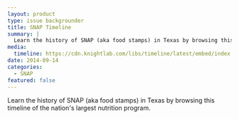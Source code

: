 ```yaml
---
layout: product
type: issue backgrounder
title: SNAP Timeline
summary: |
  Learn the history of SNAP (aka food stamps) in Texas by browsing this timeline of the nation's largest nutrition program.
media:
  timeline: https://cdn.knightlab.com/libs/timeline/latest/embed/index.html?source=0AqYrFZOhs5HLdGo4a1dXSmdocS1ORC1DY0FWaTNYVWc&font=Bevan-PotanoSans&maptype=toner&lang=en
date: 2014-09-14
categories:
  - SNAP
featured: false
---
```


Learn the history of SNAP (aka food stamps) in Texas by browsing this timeline of the nation's largest nutrition program.
